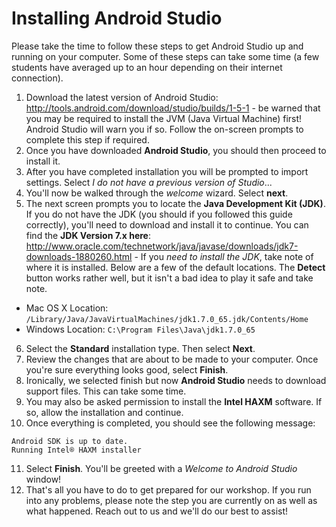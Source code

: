 # Installing Android Studio

Please take the time to follow these steps to get Android Studio up and running on your computer. Some of these steps can take some time (a few students have averaged up to an hour depending on their internet connection).

1. Download the latest version of Android Studio: http://tools.android.com/download/studio/builds/1-5-1 - be warned that you may be required to install the JVM (Java Virtual Machine) first! Android Studio will warn you if so. Follow the on-screen prompts to complete this step if required.
2. Once you have downloaded **Android Studio**, you should then proceed to install it.
3. After you have completed installation you will be prompted to import settings. Select *I do not have a previous version of Studio*...
4. You'll now be walked through the *welcome* wizard. Select **next**.
5. The next screen prompts you to locate the **Java Development Kit (JDK)**. If you do not have the JDK (you should if you followed this guide correctly), you'll need to download and install it to continue. You can find the **JDK Version 7.x here**: http://www.oracle.com/technetwork/java/javase/downloads/jdk7-downloads-1880260.html - If you *need to install the JDK*, take note of where it is installed. Below are a few of the default locations. The **Detect** button works rather well, but it isn't a bad idea to play it safe and take note.
  - Mac OS X Location: `/Library/Java/JavaVirtualMachines/jdk1.7.0_65.jdk/Contents/Home`
  - Windows Location: `C:\Program Files\Java\jdk1.7.0_65`
6. Select the **Standard** installation type. Then select **Next**.
7. Review the changes that are about to be made to your computer. Once you're sure everything looks good, select **Finish**.
8. Ironically, we selected finish but now **Android Studio** needs to download support files. This can take some time.
9. You may also be asked permission to install the **Intel HAXM** software. If so, allow the installation and continue.
10. Once everything is completed, you should see the following message:
  ```
  Android SDK is up to date.
  Running Intel® HAXM installer
  ```
11. Select **Finish**. You'll be greeted with a *Welcome to Android Studio* window!
12. That's all you have to do to get prepared for our workshop. If you run into any problems, please note the step you are currently on as well as what happened. Reach out to us and we'll do our best to assist!
